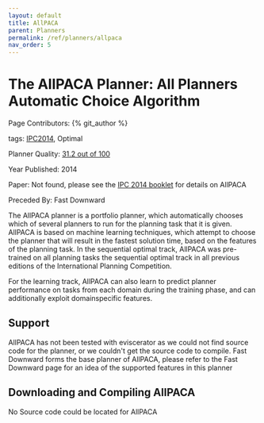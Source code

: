```yaml
---
layout: default
title: AllPACA
parent: Planners
permalink: /ref/planners/allpaca
nav_order: 5
---
```

# The AllPACA Planner: All Planners Automatic Choice Algorithm

Page Contributors: {% git_author %}

tags: [IPC2014](/ref/planners/tags/ipc2014), Optimal

Planner Quality: [31.2 out of 100](/ref/planners/rating)

Year Published: 2014

Paper: Not found, please see the [IPC 2014 booklet](https://helios.hud.ac.uk/scommv/IPC-14/repository/booklet2014.pdf) for details on AllPACA

Preceded By: Fast Downward

The AllPACA planner is a portfolio planner, which automatically chooses which of several planners to run for the planning task that it is given. AllPACA is based on machine learning techniques, which attempt to choose the planner that will result in the fastest solution time, based on the features of the planning task. In the sequential optimal track, AllPACA was pre-trained on all planning tasks the sequential optimal track
in all previous editions of the International Planning Competition. 

For the learning track, AllPACA can also learn to predict planner performance on tasks from each domain during the training phase, and can additionally exploit domainspecific features.

## Support

AllPACA has not been tested with eviscerator as we could not find source code for the planner, or we couldn't get the source code to compile. Fast Downward forms the base planner of AllPACA, please refer to the Fast Downward page for an idea of the supported features in this planner

## Downloading and Compiling AllPACA

No Source code could be located for AllPACA
